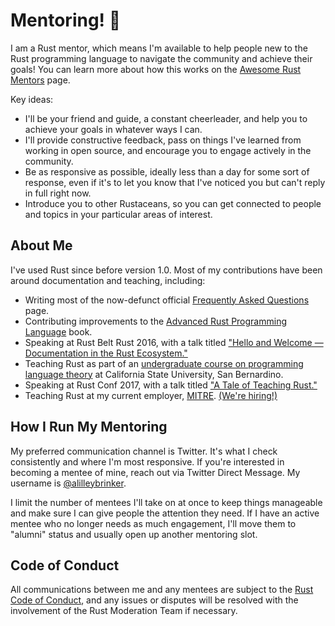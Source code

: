 # Mentoring! :school:

I am a Rust mentor, which means I'm available to help people new to the
Rust programming language to navigate the community and achieve their
goals! You can learn more about how this works on the [Awesome Rust
Mentors][mentor] page.

Key ideas:

* I'll be your friend and guide, a constant cheerleader, and help you
  to achieve your goals in whatever ways I can.
* I'll provide constructive feedback, pass on things I've learned from
  working in open source, and encourage you to engage actively in the
  community.
* Be as responsive as possible, ideally less than a day for some sort
  of response, even if it's to let you know that I've noticed you but
  can't reply in full right now.
* Introduce you to other Rustaceans, so you can get connected to people
  and topics in your particular areas of interest.

## About Me

I've used Rust since before version 1.0. Most of my contributions have
been around documentation and teaching, including:

* Writing most of the now-defunct official [Frequently Asked Questions][faq] page.
* Contributing improvements to the [Advanced Rust Programming Language][nomicon] book.
* Speaking at Rust Belt Rust 2016, with a talk titled ["Hello and Welcome — Documentation in the Rust Ecosystem."][rbr16]
* Teaching Rust as part of an [undergraduate course on programming language theory][course] at California State University, San Bernardino.
* Speaking at Rust Conf 2017, with a talk titled ["A Tale of Teaching Rust."][rc17]
* Teaching Rust at my current employer, [MITRE][mitre]. [(We're hiring!)][hiring]

## How I Run My Mentoring

My preferred communication channel is Twitter. It's what I check consistently and
where I'm most responsive. If you're interested in becoming a mentee of mine, reach
out via Twitter Direct Message. My username is [@alilleybrinker][twitter].

I limit the number of mentees I'll take on at once to keep things manageable and
make sure I can give people the attention they need. If I have an active mentee
who no longer needs as much engagement, I'll move them to "alumni" status and usually
open up another mentoring slot.

## Code of Conduct

All communications between me and any mentees are subject to the [Rust Code of Conduct][coc],
and any issues or disputes will be resolved with the involvement of the Rust Moderation
Team if necessary.

[mentor]: https://rustbeginners.github.io/awesome-rust-mentors/
[faq]: https://prev.rust-lang.org/en-US/faq.html
[nomicon]: https://doc.rust-lang.org/stable/nomicon/
[rbr16]: https://www.youtube.com/watch?v=Wz2oFEDwiOk
[course]: https://github.com/alilleybrinker/proglangs.com
[rc17]: https://www.youtube.com/watch?v=0PhfaFkzdBA
[mitre]: https://mitre.org
[hiring]: https://mitre.wd5.myworkdayjobs.com/MITRE
[twitter]: https://twitter.com/alilleybrinker
[coc]: https://www.rust-lang.org/policies/code-of-conduct
